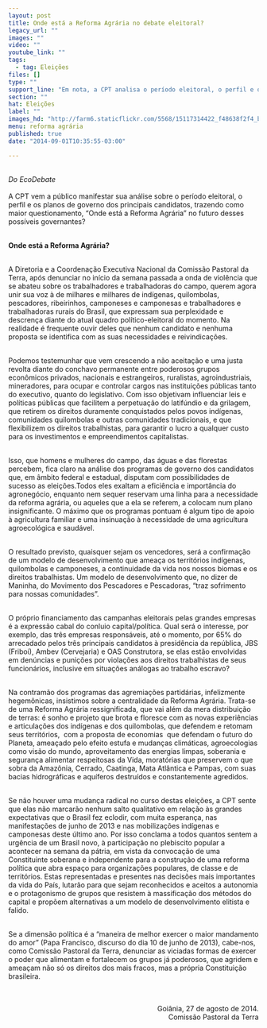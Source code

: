 ```yaml
---
layout: post
title: Onde está a Reforma Agrária no debate eleitoral?
legacy_url: ""
images: ""
video: ""
youtube_link: ""
tags:
  - tag: Eleições
files: []
type: ""
support_line: "Em nota, a CPT analisa o período eleitoral, o perfil e os planos de governo dos principais candidatos."
section: ""
hat: Eleições
label: ""
images_hd: "http://farm6.staticflickr.com/5568/15117314422_f48638f2f4_b.jpg"
menu: reforma agrária
published: true
date: "2014-09-01T10:35:55-03:00"

---
```

<p><br />
<em>Do EcoDebate</em><br />
<br />
A CPT vem a p&uacute;blico manifestar sua an&aacute;lise sobre o per&iacute;odo eleitoral, o perfil e os planos de governo dos principais candidatos, trazendo como maior questionamento, &ldquo;Onde est&aacute; a Reforma Agr&aacute;ria&rdquo; no futuro desses poss&iacute;veis governantes?</p>

<p><br />
<strong>Onde est&aacute; a Reforma Agr&aacute;ria?</strong></p>

<p><br />
A Diretoria e a Coordena&ccedil;&atilde;o Executiva Nacional da Comiss&atilde;o Pastoral da Terra, ap&oacute;s denunciar no in&iacute;cio da semana passada a onda de viol&ecirc;ncia que se abateu sobre os trabalhadores e trabalhadoras do campo, querem agora unir sua voz &agrave; de milhares e milhares de ind&iacute;genas, quilombolas, pescadores, ribeirinhos, camponeses e camponesas e trabalhadores e trabalhadoras rurais do Brasil, que expressam sua perplexidade e descren&ccedil;a diante do atual quadro pol&iacute;tico-eleitoral do momento. Na realidade &eacute; frequente ouvir deles que nenhum candidato e nenhuma proposta se identifica com as suas necessidades e reivindica&ccedil;&otilde;es.</p>

<p><br />
Podemos testemunhar que vem crescendo a n&atilde;o aceita&ccedil;&atilde;o e uma justa revolta diante do conchavo permanente entre poderosos grupos econ&ocirc;micos privados, nacionais e estrangeiros, ruralistas, agroindustriais, mineradores, para ocupar e controlar cargos nas institui&ccedil;&otilde;es p&uacute;blicas tanto do executivo, quanto do legislativo. Com isso objetivam influenciar leis e pol&iacute;ticas p&uacute;blicas que facilitem a perpetua&ccedil;&atilde;o do latif&uacute;ndio e da grilagem, que retirem os direitos duramente conquistados pelos povos ind&iacute;genas, comunidades quilombolas e outras comunidades tradicionais, e que flexibilizem os direitos trabalhistas, para garantir o lucro a qualquer custo para os investimentos e empreendimentos capitalistas.</p>

<p><br />
Isso, que homens e mulheres do campo, das &aacute;guas e das florestas percebem, fica claro na an&aacute;lise dos programas de governo dos candidatos que, em &acirc;mbito federal e estadual, disputam com possibilidades de sucesso as elei&ccedil;&otilde;es.Todos eles exaltam a efici&ecirc;ncia e import&acirc;ncia do agroneg&oacute;cio, enquanto nem sequer reservam uma linha para a necessidade da reforma agr&aacute;ria, ou aqueles que a ela se referem, a colocam num plano insignificante. O m&aacute;ximo que os programas pontuam &eacute; algum tipo de apoio &agrave; agricultura familiar e uma insinua&ccedil;&atilde;o &agrave; necessidade de uma agricultura agroecol&oacute;gica e saud&aacute;vel.</p>

<p><br />
O resultado previsto, quaisquer sejam os vencedores, ser&aacute; a confirma&ccedil;&atilde;o de um modelo de desenvolvimento que amea&ccedil;a os territ&oacute;rios ind&iacute;genas, quilombolas e camponeses, a continuidade da vida nos nossos biomas e os direitos trabalhistas. Um modelo de desenvolvimento que, no dizer de Maninha, do Movimento dos Pescadores e Pescadoras, &ldquo;traz sofrimento para nossas comunidades&rdquo;.</p>

<p><br />
O pr&oacute;prio financiamento das campanhas eleitorais pelas grandes empresas &eacute; a express&atilde;o cabal do conluio capital/pol&iacute;tica. Qual ser&aacute; o interesse, por exemplo, das tr&ecirc;s empresas respons&aacute;veis, at&eacute; o momento, por 65% do arrecadado pelos tr&ecirc;s principais candidatos &agrave; presid&ecirc;ncia da rep&uacute;blica, JBS (Friboi), Ambev (Cervejaria) e OAS Construtora, se elas est&atilde;o envolvidas em den&uacute;ncias e puni&ccedil;&otilde;es por viola&ccedil;&otilde;es aos direitos trabalhistas de seus funcion&aacute;rios, inclusive em situa&ccedil;&otilde;es an&aacute;logas ao trabalho escravo?</p>

<p><br />
Na contram&atilde;o dos programas das agremia&ccedil;&otilde;es partid&aacute;rias, infelizmente hegem&ocirc;nicas, insistimos sobre a centralidade da Reforma Agr&aacute;ria. Trata-se de uma Reforma Agr&aacute;ria ressignificada, que vai al&eacute;m da mera distribui&ccedil;&atilde;o de terras: &eacute; sonho e projeto que brota e floresce com as novas experi&ecirc;ncias e articula&ccedil;&otilde;es dos ind&iacute;genas e dos quilombolas, que defendem e retomam seus territ&oacute;rios, &nbsp;com a proposta de economias &nbsp;que defendam o futuro do Planeta, amea&ccedil;ado pelo efeito estufa e mudan&ccedil;as clim&aacute;ticas, agroecologias como vis&atilde;o do mundo, aproveitamento das energias limpas, soberania e seguran&ccedil;a alimentar respeitosas da Vida, morat&oacute;rias que preservem o que sobra da Amaz&ocirc;nia, Cerrado, Caatinga, Mata Atl&acirc;ntica e Pampas, com suas bacias hidrogr&aacute;ficas e aqu&iacute;feros destru&iacute;dos e constantemente agredidos.</p>

<p><br />
Se n&atilde;o houver uma mudan&ccedil;a radical no curso destas elei&ccedil;&otilde;es, a CPT sente que elas n&atilde;o marcar&atilde;o nenhum salto qualitativo em rela&ccedil;&atilde;o &agrave;s grandes expectativas que o Brasil fez eclodir, com muita esperan&ccedil;a, nas manifesta&ccedil;&otilde;es de junho de 2013 e nas mobiliza&ccedil;&otilde;es ind&iacute;genas e camponesas deste &uacute;ltimo ano. Por isso conclama a todos quantos sentem a urg&ecirc;ncia de um Brasil novo, &agrave; participa&ccedil;&atilde;o no plebiscito popular a acontecer na semana da p&aacute;tria, em vista da convoca&ccedil;&atilde;o de uma Constituinte soberana e independente para a constru&ccedil;&atilde;o de uma reforma pol&iacute;tica que abra espa&ccedil;o para organiza&ccedil;&otilde;es populares, de classe e de territ&oacute;rios. Estas representadas e presentes nas decis&otilde;es mais importantes da vida do Pa&iacute;s, lutar&atilde;o para que sejam reconhecidos e aceitos a autonomia e o protagonismo de grupos que resistem &agrave; massifica&ccedil;&atilde;o dos m&eacute;todos do capital e prop&otilde;em alternativas a um modelo de desenvolvimento elitista e falido.</p>

<p><br />
Se a dimens&atilde;o pol&iacute;tica &eacute; a &ldquo;maneira de melhor exercer o maior mandamento do amor&rdquo; (Papa Francisco, discurso do dia 10 de junho de 2013), cabe-nos, como Comiss&atilde;o Pastoral da Terra, denunciar as viciadas formas de exercer o poder que alimentam e fortalecem os grupos j&aacute; poderosos, que agridem e amea&ccedil;am n&atilde;o s&oacute; os direitos dos mais fracos, mas a pr&oacute;pria Constitui&ccedil;&atilde;o brasileira.</p>

<p style="text-align: right;">&nbsp;<br />
<br />
Goi&acirc;nia, 27 de agosto de 2014.<br />
Comiss&atilde;o Pastoral da Terra</p>
